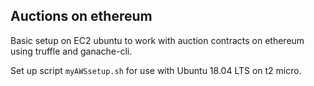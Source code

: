 ## Auctions on ethereum 

Basic setup on EC2 ubuntu to work with auction contracts on ethereum using truffle and ganache-cli.

Set up script `myAWSsetup.sh` for use with Ubuntu 18.04 LTS on t2 micro. 
